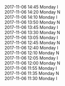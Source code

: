 2017-11-06 14:45 Monday  I  
2017-11-06 14:20 Monday  N  
2017-11-06 14:10 Monday  I  
2017-11-06 13:50 Monday  N  
2017-11-06 13:45 Monday  I  
2017-11-06 13:30 Monday  N  
2017-11-06 13:05 Monday  I  
2017-11-06 12:45 Monday  N  
2017-11-06 12:40 Monday  I  
2017-11-06 12:10 Monday  N  
2017-11-06 12:05 Monday  I  
2017-11-06 12:00 Monday  N  
2017-11-06 11:55 Monday  I  
2017-11-06 11:35 Monday  N  
2017-11-06 11:30 Monday  I  
